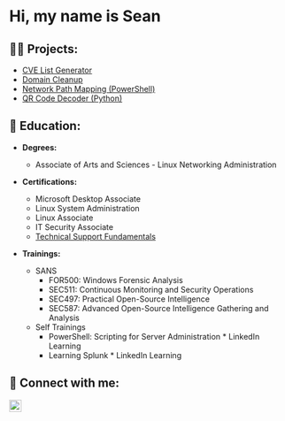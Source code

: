 <h1>Hi, my name is Sean </h1>

<h2>👨‍💻 Projects:</h2>

  - [CVE List Generator](https://github.com/SeanVoth/CVE-List)
  - [Domain Cleanup](https://github.com/SeanVoth/DomainCleanup)
  - [Network Path Mapping (PowerShell)](https://github.com/SeanVoth/network-path-Mapping)
  - [QR Code Decoder (Python)](https://github.com/SeanVoth/QR-Code-Decoder)
    
<h2> 📖 Education:</h2>

  - <b> Degrees: </b>
    - Associate of Arts and Sciences - Linux Networking Administration
   - <b> Certifications: </b>
     - Microsoft Desktop Associate
     - Linux System Administration
     - Linux Associate
     - IT Security Associate
     -  [Technical Support Fundamentals](https://www.coursera.org/account/accomplishments/certificate/ZB5JHMPYP6Y2)
       
  - <b> Trainings: </b>
      - SANS
        - FOR500: Windows Forensic Analysis
        - SEC511: Continuous Monitoring and Security Operations
        - SEC497: Practical Open-Source Intelligence
        - SEC587: Advanced Open-Source Intelligence Gathering and Analysis   
      - Self Trainings
        - PowerShell: Scripting for Server Administration   * LinkedIn Learning
        - Learning Splunk    * LinkedIn Learning

    

<h2> 🤳 Connect with me:</h2>

[<img align="left" alt="SeanVoth | LinkedIn" width="22px" src="https://cdn.jsdelivr.net/npm/simple-icons@v3/icons/linkedin.svg" />][linkedin]

[linkedin]: https://linkedin.com/in/seanvoth

<!--
Here are some ideas to get you started:

- 🔭 I’m currently working on ...
- 🌱 I’m currently learning ...
- 👯 I’m looking to collaborate on ...
- 🤔 I’m looking for help with ...
- 💬 Ask me about ...
- 📫 How to reach me: ...
- 😄 Pronouns: ...
- ⚡ Fun fact: ...


![SansDanceGIF](https://github.com/SeanVoth/SeanVoth/assets/39986091/81ba3dd3-fb24-4f29-a11c-8469615e752c)

-->
